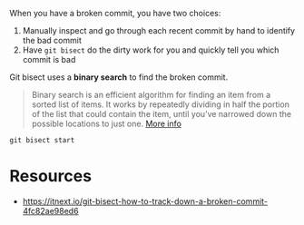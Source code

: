 When you have a broken commit, you have two choices:
1. Manually inspect and go through each recent commit by hand to identify the bad commit
2. Have `git bisect` do the dirty work for you and quickly tell you which commit is bad

Git bisect uses a **binary search** to find the broken commit. 
> Binary search is an efficient algorithm for finding an item from a sorted list of items. 
> It works by repeatedly dividing in half the portion of the list that could contain the 
> item, until you’ve narrowed down the possible locations to just one.
> [More info](https://www.khanacademy.org/computing/computer-science/algorithms/binary-search/a/binary-search)

`git bisect start`

# Resources
* https://itnext.io/git-bisect-how-to-track-down-a-broken-commit-4fc82ae98ed6
